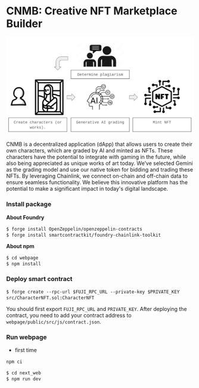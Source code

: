 # CNMB: Creative NFT Marketplace Builder

![image info](./img/workflow.png)

CNMB is a decentralized application (dApp) that allows users to create their own characters, which are graded by AI and minted as NFTs. These characters have the potential to integrate with gaming in the future, while also being appreciated as unique works of art today. We’ve selected Gemini as the grading model and use our native token for bidding and trading these NFTs. By leveraging Chainlink, we connect on-chain and off-chain data to ensure seamless functionality. We believe this innovative platform has the potential to make a significant impact in today's digital landscape.

### Install package

**About Foundry**
```shell
$ forge install OpenZeppelin/openzeppelin-contracts
$ forge install smartcontractkit/foundry-chainlink-toolkit
```

**About npm**
```shell
$ cd webpage
$ npm install
```

### Deploy smart contract

```
$ forge create --rpc-url $FUJI_RPC_URL --private-key $PRIVATE_KEY src/CharacterNFT.sol:CharacterNFT
```
You should first export `FUJI_RPC_URL` and `PRIVATE_KEY`. 
After deploying the contract, you need to add your contract address to `webpage/public/src/js/contract.json`.

### Run webpage

- first time
```shell
npm ci
```

```shell
$ cd next_web
$ npm run dev
```
